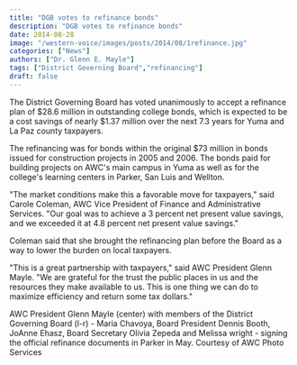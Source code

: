 ```yaml
---
title: "DGB votes to refinance bonds"
description: "DGB votes to refinance bonds"
date: 2014-08-28
image: "/western-voice/images/posts/2014/08/1refinance.jpg"
categories: ["News"]
authors: ["Dr. Glenn E. Mayle"]
tags: ["District Governing Board","refinancing"]
draft: false
---
```

The District Governing Board has voted unanimously to accept a refinance plan of $28.6 million in outstanding college bonds, which is expected to be a cost savings of nearly $1.37 million over the next 7.3 years for Yuma and La Paz county taxpayers.

The refinancing was for bonds within the original $73 million in bonds issued for construction projects in 2005 and 2006. The bonds paid for building projects on AWC's main campus in Yuma as well as for the college's learning centers in Parker, San Luis and Wellton.

"The market conditions make this a favorable move for taxpayers," said Carole Coleman, AWC Vice President of Finance and Administrative Services. "Our goal was to achieve a 3 percent net present value savings, and we exceeded it at 4.8 percent net present value savings."

Coleman said that she brought the refinancing plan before the Board as a way to lower the burden on local taxpayers.

"This is a great partnership with taxpayers," said AWC President Glenn Mayle. "We are grateful for the trust the public places in us and the resources they make available to us. This is one thing we can do to maximize efficiency and return some tax dollars."

AWC President Glenn Mayle (center) with members of the District Governing Board (l-r) - Maria Chavoya, Board President Dennis Booth, JoAnne Ehasz, Board Secretary Olivia Zepeda and Melissa wright - signing the official refinance documents in Parker in May. Courtesy of AWC Photo Services